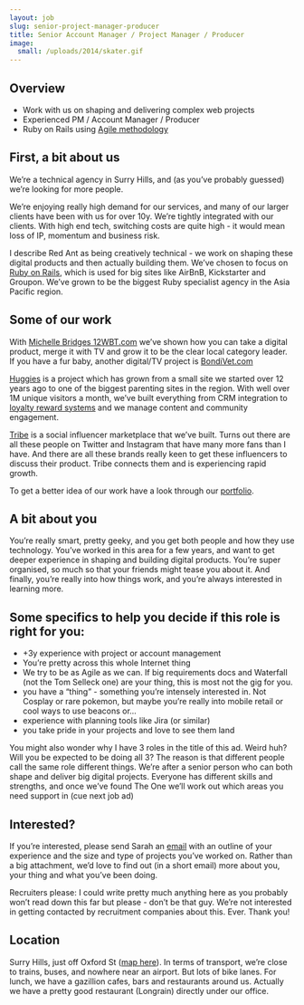 ```yaml
---
layout: job
slug: senior-project-manager-producer
title: Senior Account Manager / Project Manager / Producer
image:
  small: /uploads/2014/skater.gif
---
```


## Overview

* Work with us on shaping and delivering complex web projects
* Experienced PM / Account Manager / Producer
* Ruby on Rails using <a href="/agile/">Agile methodology</a>

## First, a bit about us

We’re a technical agency in Surry Hills, and (as you’ve probably guessed) we’re looking for more people.

We’re enjoying really high demand for our services, and many of our larger clients have been with us for over 10y. We’re tightly integrated with our clients. With high end tech, switching costs are quite high - it would mean loss of IP, momentum and business risk.

I describe Red Ant as being creatively technical - we work on shaping these digital products and then actually building them. We’ve chosen to focus on <a href="/ruby-on-rails/">Ruby on Rails</a>, which is used for big sites like AirBnB, Kickstarter and Groupon. We’ve grown to be the biggest Ruby specialist agency in the Asia Pacific region.

## Some of our work

With <a href="/portfolio/michelle-bridges-12-week-body-transformation/">Michelle Bridges 12WBT.com</a> we’ve shown how you can take a digital product, merge it with TV and grow it to be the clear local category leader. If you have a fur baby, another digital/TV project is <a href="/portfolio/bondi-vet/">BondiVet.com</a>

<a href="/portfolio/huggies-australia-and-new-zealand/">Huggies</a> is a project which has grown from a small site we started over 12 years ago to one of the biggest parenting sites in the region. With well over 1M unique visitors a month, we’ve built everything from CRM integration to <a href="/portfolio/huggies-star-rewards/">loyalty reward systems</a> and we manage content and community engagement.

<a href="/portfolio/tribe/">Tribe</a> is a social influencer marketplace that we’ve built. Turns out there are all these people on Twitter and Instagram that have many more fans than I have. And there are all these brands really keen to get these influencers to discuss their product. Tribe connects them and is experiencing rapid growth.

To get a better idea of our work have a look through our <a href="/portfolio/">portfolio</a>.

## A bit about you

You’re really smart, pretty geeky, and you get both people and how they use technology. You’ve worked in this area for a few years, and want to get deeper experience in shaping and building digital products. You’re super organised, so much so that your friends might tease you about it. And finally, you’re really into how things work, and you’re always interested in learning more.

## Some specifics to help you decide if this role is right for you:

* +3y experience with project or account management
* You’re pretty across this whole Internet thing
* We try to be as Agile as we can. If big requirements docs and Waterfall (not the Tom Selleck one) are your thing, this is most not the gig for you.
* you have a “thing” - something you’re intensely interested in. Not Cosplay or rare pokemon, but maybe you’re really into mobile retail or cool ways to use beacons or...
* experience with planning tools like Jira (or similar)
* you take pride in your projects and love to see them land

You might also wonder why I have 3 roles in the title of this ad. Weird huh? Will you be expected to be doing all 3? The reason is that different people call the same role different things. We’re after a senior person who can both shape and deliver big digital projects. Everyone has different skills and strengths, and once we’ve found The One we’ll work out which areas you need support in (cue next job ad)

## Interested?

If you’re interested, please send Sarah an <a href="mailto:jobs@redant.com.au">email</a> with an outline of your experience and the size and type of projects you’ve worked on. Rather than a big attachment, we’d love to find out (in a short email) more about you, your thing and what you’ve been doing.

Recruiters please: I could write pretty much anything here as you probably won’t read down this far but please - don’t be that guy. We’re not interested in getting contacted by recruitment companies about this. Ever. Thank you!

## Location

Surry Hills, just off Oxford St (<a href="/about-red-ant/map/">map here</a>). In terms of transport, we’re close to trains, buses, and nowhere near an airport. But lots of bike lanes. For lunch, we have a gazillion cafes, bars and restaurants around us. Actually we have a pretty good restaurant (Longrain) directly under our office.
